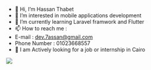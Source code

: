 - 👋 Hi, I’m Hassan Thabet
- 👀 I’m interested in mobile applications development
- 🌱 I’m currently learning Laravel framwork and Flutter
- 📫 How to reach me : 
-    E-mail : dev.7assan@gmail.com
-    Phone Number : 01023668557 
- 💞️ I am Actively looking for a job or internship in Cairo
<picture>
<source
  srcset="https://github-readme-stats.vercel.app/api?username=hassan-thabet&show_icons=true&theme=radical#gh-dark-mode-only"
/>

<img src="https://github-readme-stats.vercel.app/api?username=hassan-thabet&show_icons=true" />
</picture>
<!---
hassan-thabet/hassan-thabet is a ✨ special ✨ repository because its `README.md` (this file) appears on your GitHub profile.
You can click the Preview link to take a look at your changes.
--->
